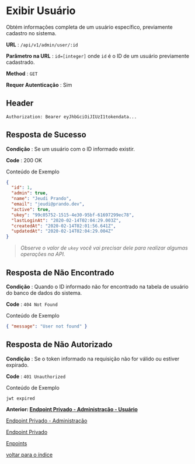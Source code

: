# Exibir Usuário

Obtém informações completa de um usuário específico, previamente cadastro no sistema.

**URL** : `/api/v1/admin/user/:id`

**Parâmetro na URL** : `id=[integer]` onde `id` é o ID de um usuário previamente cadastrado.

**Method** : `GET`

**Requer Autenticação** : Sim

## Header

`Authorization: Bearer eyJhbGciOiJIUzI1tokendata...`

## Resposta de Sucesso

**Condição** : Se um usuário com o ID informado existir.

**Code** : 200 OK

Conteúdo de Exemplo

```json
{
  "id": 1,
  "admin": true,
  "name": "Jeudi Prando",
  "email": "jeudi@prando.dev",
  "active": true,
  "ukey": "99c05752-1515-4e30-95bf-61697299ec78",
  "lastLoginAt": "2020-02-14T02:04:29.003Z",
  "createdAt": "2020-02-14T02:01:56.641Z",
  "updatedAt": "2020-02-14T02:04:29.004Z"
}
```

> *Observe o valor de `ukey` você vai precisar dele para realizar algumas operações na API.*

## Resposta de Não Encontrado

**Condição** : Quando o ID informado não for encontrado na tabela de usuário do banco de dados do sistema.

**Code** : `404 Not Found`

Conteúdo de Exemplo

```json
{ "message": "User not found" }
```

## Resposta de Não Autorizado

**Condição** : Se o token informado na requisição não for válido ou estiver expirado.

**Code** : `401 Unauthorized`

Conteúdo de Exemplo

```text
jwt expired
```

**Anterior: [Endpoint Privado - Administração - Usuário](../README.md#usuário)**

[Endpoint Privado - Administração](../README.md#endpoint-privado---administração)

[Endpoint Privado](../README.md#endpoint-privado)

[Enpoints](../README.md#endpoints)

[voltar para o índice](../../../README.md#lista-de-conteúdo)
